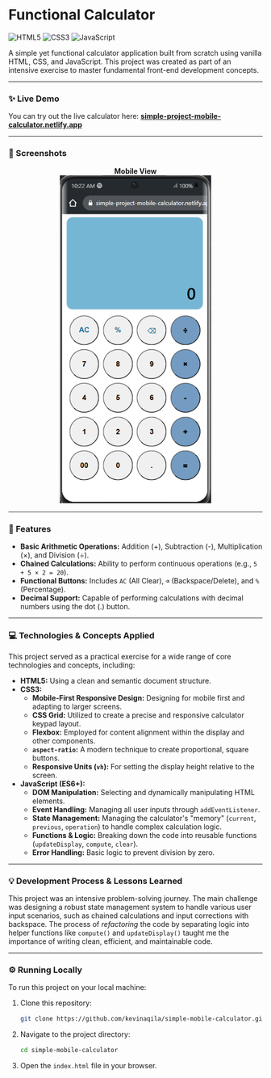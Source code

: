 # Functional Calculator

![HTML5](https://img.shields.io/badge/HTML5-E34F26?style=for-the-badge&logo=html5&logoColor=white) ![CSS3](https://img.shields.io/badge/CSS3-1572B6?style=for-the-badge&logo=css3&logoColor=white) ![JavaScript](https://img.shields.io/badge/JavaScript-F7DF1E?style=for-the-badge&logo=javascript&logoColor=black)

A simple yet functional calculator application built from scratch using vanilla HTML, CSS, and JavaScript. This project was created as part of an intensive exercise to master fundamental front-end development concepts.

---

### ✨ Live Demo

You can try out the live calculator here:
**[simple-project-mobile-calculator.netlify.app](https://simple-project-mobile-calculator.netlify.app/)**

---

### 📸 Screenshots

<p align="center">
  <strong>Mobile View</strong><br>
  <img src="mobile-view.png" alt="Mobile View" width="300">
</p>

---

### 🚀 Features

- **Basic Arithmetic Operations:** Addition (+), Subtraction (-), Multiplication (×), and Division (÷).
- **Chained Calculations:** Ability to perform continuous operations (e.g., `5 + 5 × 2 = 20`).
- **Functional Buttons:** Includes `AC` (All Clear), `⌫` (Backspace/Delete), and `%` (Percentage).
- **Decimal Support:** Capable of performing calculations with decimal numbers using the dot (.) button.
---

### 💻 Technologies & Concepts Applied

This project served as a practical exercise for a wide range of core technologies and concepts, including:

- **HTML5:** Using a clean and semantic document structure.
- **CSS3:**
    - **Mobile-First Responsive Design:** Designing for mobile first and adapting to larger screens.
    - **CSS Grid:** Utilized to create a precise and responsive calculator keypad layout.
    - **Flexbox:** Employed for content alignment within the display and other components.
    - **`aspect-ratio`:** A modern technique to create proportional, square buttons.
    - **Responsive Units (`vh`):** For setting the display height relative to the screen.
- **JavaScript (ES6+):**
    - **DOM Manipulation:** Selecting and dynamically manipulating HTML elements.
    - **Event Handling:** Managing all user inputs through `addEventListener`.
    - **State Management:** Managing the calculator's "memory" (`current`, `previous`, `operation`) to handle complex calculation logic.
    - **Functions & Logic:** Breaking down the code into reusable functions (`updateDisplay`, `compute`, `clear`).
    - **Error Handling:** Basic logic to prevent division by zero.

---

### 💡 Development Process & Lessons Learned

This project was an intensive problem-solving journey. The main challenge was designing a robust state management system to handle various user input scenarios, such as chained calculations and input corrections with backspace. The process of *refactoring* the code by separating logic into helper functions like `compute()` and `updateDisplay()` taught me the importance of writing clean, efficient, and maintainable code.

---

### ⚙️ Running Locally

To run this project on your local machine:
1.  Clone this repository:
    ```bash
    git clone https://github.com/kevinaqila/simple-mobile-calculator.git
    ```
2.  Navigate to the project directory:
    ```bash
    cd simple-mobile-calculator
    ```
3.  Open the `index.html` file in your browser.
